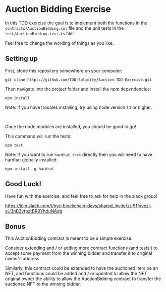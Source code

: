 # Auction Bidding Exercise

In this TDD exercise the goal is to implement both the functions in the `contracts/AuctionBidding.sol` file and the unit tests in the `test/AuctionBidding.test.ts` file!

Feel free to change the wording of things as you like.

## Setting up

First, clone this repository somewhere on your computer:

```shell
git clone https://github.com/TDD-Solidity/Auction-TDD-Exercise.git
```

Then navigate into the project folder and install the npm dependencies:

```shell
npm install
```

Note: If you have troubles installing, try using node version 14 or higher.

<br/>

Once the node modules are installed, you should be good to go!

This command will run the tests:
```
npm test
```

Note: If you want to run `hardhat test` directly then you will need to have hardhat globally installed:
```
npm install -g hardhat
```

## Good Luck!

Have fun with the exercise, and feel free to ask for help in the slack group!

https://join.slack.com/t/nyc-blockchain-devs/shared_invite/zt-51fxvozl-sU3nB3vtpztBR9YhduNAdg

## Bonus

This AuctionBidding contract is meant to be a simple exercise.

Consider extending and / or adding more contract functions (and tests!) to accept some payment from the winning bidder and transfer it to original owner's address.

Similarly, this contract could be extended to have the auctioned item be an NFT, and functions could be added and / or updated to allow the NFT original owner the ability to allow the AuctionBidding contract to transfer the auctioned NFT to the winning bidder. 
